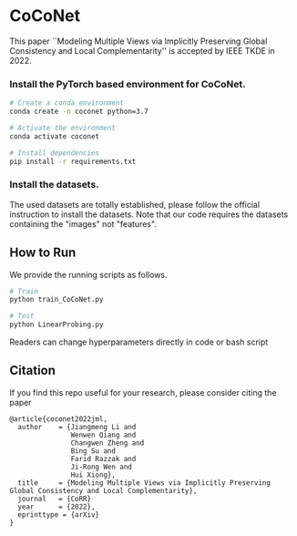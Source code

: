 # CoCoNet

This paper ``Modeling Multiple Views via Implicitly Preserving Global Consistency and Local Complementarity'' is accepted by IEEE TKDE in 2022.

### Install the PyTorch based environment for CoCoNet. 
```bash
# Create a conda environment
conda create -n coconet python=3.7

# Activate the environment
conda activate coconet

# Install dependencies
pip install -r requirements.txt
```

### Install the datasets.
The used datasets are totally established, please follow the official instruction to install the datasets. Note that our code requires the datasets containing the "images" not "features".

## How to Run

We provide the running scripts as follows.
```bash
# Train
python train_CoCoNet.py

# Test
python LinearProbing.py
```

Readers can change hyperparameters directly in code or bash script

## Citation

If you find this repo useful for your research, please consider citing the paper
```
@article{coconet2022jml,
  author    = {Jiangmeng Li and
               Wenwen Qiang and
               Changwen Zheng and
               Bing Su and
               Farid Razzak and
               Ji-Rong Wen and
               Hui Xiong},
  title     = {Modeling Multiple Views via Implicitly Preserving Global Consistency and Local Complementarity},
  journal   = {CoRR}
  year      = {2022},
  eprinttype = {arXiv}
}
```
